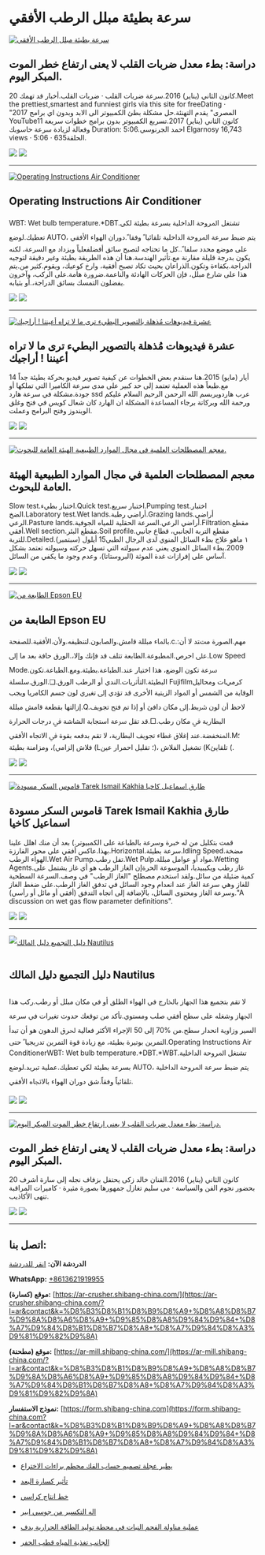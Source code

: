 # سرعة بطيئة مبلل الرطب الأفقي

<a href="https://swt.shibang-china.com/?l=ar&img&k=%D8%B3%D8%B1%D8%B9%D8%A9+%D8%A8%D8%B7%D9%8A%D8%A6%D8%A9+%D9%85%D8%A8%D9%84%D9%84+%D8%A7%D9%84%D8%B1%D8%B7%D8%A8+%D8%A7%D9%84%D8%A3%D9%81%D9%82%D9%8A" target="_blank">![سرعة بطيئة مبلل الرطب الأفقي](http://static.shibang-china.com/all-800x300/186.jpg)</a>

## دراسة: بطء معدل ضربات القلب لا يعنى ارتفاع خطر الموت المبكر اليوم.
20 كانون الثاني (يناير) 2016.سرعة ضربات القلب &middot; ضربات القلب.أخبار قد تهمك.Meet the prettiest,smartest and funniest girls via this site for freeDating &middot; &quot;المصرى&quot; يقدم التهنئة.حل مشكلة بطئ الكمبيوتر الى الابد وبدون اي برامج 2017 YouTube11 كانون الثاني (يناير) 2017.تسريع الكمبيوتر بدون برامج خطوات سريعة وفعالة لزيادة سرعة حاسوبك Duration: 5:06.احمد الجرنوسي Elgarnosy 16,743 views &middot; 5:06 &middot; الحلقة635.


<a href="https://whatsapp.shibangsoft.com/WhatsApp.php" target="_blank" title="WhatsApp">![](http://static.shibang-china.com/icon/whatsapp.png)</a> <a href="https://swt.shibang-china.com/?l=ar&icon&k=%D8%B3%D8%B1%D8%B9%D8%A9+%D8%A8%D8%B7%D9%8A%D8%A6%D8%A9+%D9%85%D8%A8%D9%84%D9%84+%D8%A7%D9%84%D8%B1%D8%B7%D8%A8+%D8%A7%D9%84%D8%A3%D9%81%D9%82%D9%8A" target="_blank">![](http://static.shibang-china.com/icon/chat-ar.png)</a>

---

<a href="https://swt.shibang-china.com/?l=ar&img&k=%D8%B3%D8%B1%D8%B9%D8%A9+%D8%A8%D8%B7%D9%8A%D8%A6%D8%A9+%D9%85%D8%A8%D9%84%D9%84+%D8%A7%D9%84%D8%B1%D8%B7%D8%A8+%D8%A7%D9%84%D8%A3%D9%81%D9%82%D9%8A" target="_blank">![Operating Instructions Air Conditioner](http://static.shibang-china.com/all-800x300/257.jpg)</a>

## Operating Instructions Air Conditioner
WBT: Wet bulb temperature.*DBT.ﺗﺸﺘﻐﻞ ﺍﳌﺮﻭﺣﺔ ﺍﻟﺪﺍﺧﻠﻴﺔ ﺑﺴﺮﻋﺔ ﺑﻄﻴﺌﺔ ﻟﻜﻲ ﺗﻌﻄﻴﻚ.ﻟﻮﺿﻊ AUTO، ﻳﺘﻢ ﺿﺒﻂ ﺳﺮﻋﺔ ﺍﳌﺮﻭﺣﺔ ﺍﻟﺪﺍﺧﻠﻴﺔ ﺗﻠﻘﺎﺋﻴﺎﹰ ﻭﻓﻘﺎﹰ.ﺩﻭﺭﺍﻥ ﺍﻟﻬﻮﺍﺀ ﺍﻷﻓﻘﻲ ﻋﻠﻰ ﻣﻮﺿﻊ ﻣﺤﺪﺩ ﺳﻠﻔﺎﹰ..كل ما تحتاجه لتصبح سائق أفضلفعلياً ويزداد مع السرعة، لكنه يكون بدرجة قليلة مقارنة مع.تأثير الهندسة.هنا أن هذه الطريقة بطيئة وغير دقيقة لتوجيه الدراجة.بكفاءة وتكون.الذراعان بحيث تكاد تصبح أفقية، وارخ كوعيك، ويقوم.كثير من.يتم هذا على شارع مبلل، فإن الحركات الهادئة والناعمة.ضرورة هامة.على الركب، وآخرون يفضلون التمسك بسائق الدراجة،.أو بثيابه.


<a href="https://whatsapp.shibangsoft.com/WhatsApp.php" target="_blank" title="WhatsApp">![](http://static.shibang-china.com/icon/whatsapp.png)</a> <a href="https://swt.shibang-china.com/?l=ar&icon&k=%D8%B3%D8%B1%D8%B9%D8%A9+%D8%A8%D8%B7%D9%8A%D8%A6%D8%A9+%D9%85%D8%A8%D9%84%D9%84+%D8%A7%D9%84%D8%B1%D8%B7%D8%A8+%D8%A7%D9%84%D8%A3%D9%81%D9%82%D9%8A" target="_blank">![](http://static.shibang-china.com/icon/chat-ar.png)</a>

---

<a href="https://swt.shibang-china.com/?l=ar&img&k=%D8%B3%D8%B1%D8%B9%D8%A9+%D8%A8%D8%B7%D9%8A%D8%A6%D8%A9+%D9%85%D8%A8%D9%84%D9%84+%D8%A7%D9%84%D8%B1%D8%B7%D8%A8+%D8%A7%D9%84%D8%A3%D9%81%D9%82%D9%8A" target="_blank">![عشرة فيديوهات مُذهلة بالتصوير البطيء ترى ما لا تراه أعيننا ! أراجيك](http://static.shibang-china.com/all-800x300/1022.jpg)</a>

## عشرة فيديوهات مُذهلة بالتصوير البطيء ترى ما لا تراه أعيننا ! أراجيك
14 أيار (مايو) 2015.هنا سنقدم بعض الخطوات عن كيفية تصوير فيديو بحركة بطيئة جداً مع.طبعاً هذه العملية تعتمد إلى حد كبير على مدى سرعة الكاميرا التي تملكها أو جودة.مشكلة في سرعة هارد ssd عرب هاردويربسم الله الرحمن الرحيم السلام عليكم ورحمة الله وبركاتة برجاء المساعدة المشكلة ان الهارد كان شعال كويس في فتح وغلق الويندوز وفتح البرامج وعملت.


<a href="https://whatsapp.shibangsoft.com/WhatsApp.php" target="_blank" title="WhatsApp">![](http://static.shibang-china.com/icon/whatsapp.png)</a> <a href="https://swt.shibang-china.com/?l=ar&icon&k=%D8%B3%D8%B1%D8%B9%D8%A9+%D8%A8%D8%B7%D9%8A%D8%A6%D8%A9+%D9%85%D8%A8%D9%84%D9%84+%D8%A7%D9%84%D8%B1%D8%B7%D8%A8+%D8%A7%D9%84%D8%A3%D9%81%D9%82%D9%8A" target="_blank">![](http://static.shibang-china.com/icon/chat-ar.png)</a>

---

<a href="https://swt.shibang-china.com/?l=ar&img&k=%D8%B3%D8%B1%D8%B9%D8%A9+%D8%A8%D8%B7%D9%8A%D8%A6%D8%A9+%D9%85%D8%A8%D9%84%D9%84+%D8%A7%D9%84%D8%B1%D8%B7%D8%A8+%D8%A7%D9%84%D8%A3%D9%81%D9%82%D9%8A" target="_blank">![معجم المصطلحات العلمية في مجال الموارد الطبيعية الهيئة العامة للبحوث.](http://static.shibang-china.com/all-800x300/754.jpg)</a>

## معجم المصطلحات العلمية في مجال الموارد الطبيعية الهيئة العامة للبحوث.
Slow test.اختبار بطيء.Quick test.اختبار سريع.Pumping test.اختبار الضخ.Laboratory test.Wet lands.أراضي رطبة.Grazing lands.أراضي الرعي.Pasture lands.أراضي الرعي.السرعة الحقلية للمياه الجوفية.Filtration.مقطع أفقي.Well section.مقطع البئر.Soil profile.مقطع التربة الجانبي، قطاع جانبي للتربة.Detailed.١ ماهو علاج بطء السائل المنوي لدى الرجال الطبي15 أيلول (سبتمبر) 2009.بطء السائل المنوي يعني عدم سيولته التي تسهل حركته وسيولته تعتمد بشكل آساس على إفرازات غدة الموثة (البروستاتا)، وعدم وجود ما يكفي من السائل.


<a href="https://whatsapp.shibangsoft.com/WhatsApp.php" target="_blank" title="WhatsApp">![](http://static.shibang-china.com/icon/whatsapp.png)</a> <a href="https://swt.shibang-china.com/?l=ar&icon&k=%D8%B3%D8%B1%D8%B9%D8%A9+%D8%A8%D8%B7%D9%8A%D8%A6%D8%A9+%D9%85%D8%A8%D9%84%D9%84+%D8%A7%D9%84%D8%B1%D8%B7%D8%A8+%D8%A7%D9%84%D8%A3%D9%81%D9%82%D9%8A" target="_blank">![](http://static.shibang-china.com/icon/chat-ar.png)</a>

---

<a href="https://swt.shibang-china.com/?l=ar&img&k=%D8%B3%D8%B1%D8%B9%D8%A9+%D8%A8%D8%B7%D9%8A%D8%A6%D8%A9+%D9%85%D8%A8%D9%84%D9%84+%D8%A7%D9%84%D8%B1%D8%B7%D8%A8+%D8%A7%D9%84%D8%A3%D9%81%D9%82%D9%8A" target="_blank">![اﻟﻄﺎﺑﻌﺔ ﻣﻦ Epson EU](http://static.shibang-china.com/all-800x300/221.jpg)</a>

## اﻟﻄﺎﺑﻌﺔ ﻣﻦ Epson EU
ﺑﺎﳌﺎء ﻣﺒﻠﻠﺔ ﻗامش.واﻟﺼﺎﺑﻮن.ﻟﺘﻨﻈﻴﻔﻪ.وﻷن.اﻷﻓﻘﻴﺔ.ﻟﻠﺼﻔﺤﺔ.c.:ﻣﻬﻢ.اﻟﺼﻮرة متﺘﺪ ﻻ أن ﻋﲆ اﺣﺮص.اﳌﻄﺒﻮﻋﺔ.اﻟﻄﺎﺑﻌﺔ ﺗﺘﻠﻒ ﻗﺪ ﻓﺈﻧﻚ وإﻻ،.اﻟﻮرق ﺣﺎﻓﺔ ﺑﻌﺪ ﻣﺎ إﱃ.Low Speed Mode.ﴎﻋﺔ ﺗﻜﻮن اﻟﻮﺿﻊ، ﻫﺬا اﺧﺘﻴﺎر ﻋﻨﺪ.اﻟﻄﺒﺎﻋﺔ.ﺑﻄﻴﺌﺔ.وﻣﻊ.اﻟﻄﺒﺎﻋﺔ.ﺗﻜﻮن اﻟﺒﻄﻴﺌﺔ.اﻟﺘﺄﺛريات.اﻟﻨﺪي أو اﻟﺮﻃﺐ اﻟﻮرق.❏.اﻟﻮرق.ﺳﻠﺴﻠﺔ Fujifilmﻛﺮميﺎت وﻣﺤﺎﻟﻴﻞ اﻟﻮﻗﺎﻳﺔ ﻣﻦ اﻟﺸﻤﺲ أو اﳌﻮاد اﻟﺰﻳﺘﻴﺔ اﻷﺧﺮى ﻗﺪ ﺗﺆدي إﱃ ﺗﻐﻴري ﻟﻮن ﺟﺴﻢ اﻟﻜﺎﻣريا وﻳﺠﺐ إزاﻟﺘﻬﺎ ﺑﻘﻄﻌﺔ ﻗامش ﻣﺒﻠﻠﺔ.Q.ﻻﺣﻆ أن ﻟﻮن ﴍﻳﻂ.إﱃ ﻣﻜﺎن داﻓﺊ أو إذا ﺗﻢ ﻓﺘﺢ ﺗﺠﻮﻳﻒ اﻟﺒﻄﺎرﻳﺔ ﰲ ﻣﻜﺎن رﻃﺐ.□.ﻗﺪ ﺗﻘﻞ ﴎﻋﺔ اﺳﺘﺠﺎﺑﺔ اﻟﺸﺎﺷﺔ ﰲ درﺟﺎت اﻟﺤﺮارة اﳌﻨﺨﻔﻀﺔ.ﻋﻨﺪ إﻏﻼق ﻏﻄﺎء ﺗﺠﻮﻳﻒ اﻟﺒﻄﺎرﻳﺔ، ﻻ ﺗﻘﻢ ﺑﺪﻓﻌﻪ ﺑﻘﻮة ﰲ اﻻﺗﺠﺎه اﻷﻓﻘﻲ.M؛ ﻓﻼش إﻟﺰاﻣﻲ)، وﻣﺰاﻣﻨﺔ ﺑﻄﻴﺌﺔ (L؛ ﺗﻘﻠﻴﻞ ﺍﺣﻤﺮﺍﺭ ﻋﻴﻦ)، ﺗﺸﻐﻴﻞ اﻟﻔﻼش (Kﺗﻠﻘﺎيئ (.


<a href="https://whatsapp.shibangsoft.com/WhatsApp.php" target="_blank" title="WhatsApp">![](http://static.shibang-china.com/icon/whatsapp.png)</a> <a href="https://swt.shibang-china.com/?l=ar&icon&k=%D8%B3%D8%B1%D8%B9%D8%A9+%D8%A8%D8%B7%D9%8A%D8%A6%D8%A9+%D9%85%D8%A8%D9%84%D9%84+%D8%A7%D9%84%D8%B1%D8%B7%D8%A8+%D8%A7%D9%84%D8%A3%D9%81%D9%82%D9%8A" target="_blank">![](http://static.shibang-china.com/icon/chat-ar.png)</a>

---

<a href="https://swt.shibang-china.com/?l=ar&img&k=%D8%B3%D8%B1%D8%B9%D8%A9+%D8%A8%D8%B7%D9%8A%D8%A6%D8%A9+%D9%85%D8%A8%D9%84%D9%84+%D8%A7%D9%84%D8%B1%D8%B7%D8%A8+%D8%A7%D9%84%D8%A3%D9%81%D9%82%D9%8A" target="_blank">![قاموس السكر مسودة Tarek Ismail Kakhia طارق اسماعيل كاخيا](http://static.shibang-china.com/all-800x300/1190.jpg)</a>

## قاموس السكر مسودة Tarek Ismail Kakhia طارق اسماعيل كاخيا
قمت بتكليل من له خبرة وسرعة بالطباعة على الكمبيوتر.) بعد أن منك اهلل علينا بهذا.عاكس أفقي على محور الفارزة.Horizontal.سرعة بطيئة.Idling Speed.مضخة الهواء الرطب.Wet Air Pump.تفل رطب.Wet Pulp.مواد أو عوامل مبللة.Wetting Agents.غاز رطب ويكيبيديا، الموسوعة الحرةإن الغاز الرطب هو أي غاز يشتمل على كمية ضئيلة من سائل.ولقد استخدم مصطلح &quot;الغاز الرطب&quot; في وصف.السرعة السطحية للغاز وهي سرعة الغاز عند انعدام وجود السائل في تدفق الغاز الرطب.على ضغط الغاز وسرعة الغاز ومحتوى السائل، بالإضافة إلى اتجاه التدفق (أفقي أو مائل أو رأسي).&quot;A discussion on wet gas flow parameter definitions&quot;.


<a href="https://whatsapp.shibangsoft.com/WhatsApp.php" target="_blank" title="WhatsApp">![](http://static.shibang-china.com/icon/whatsapp.png)</a> <a href="https://swt.shibang-china.com/?l=ar&icon&k=%D8%B3%D8%B1%D8%B9%D8%A9+%D8%A8%D8%B7%D9%8A%D8%A6%D8%A9+%D9%85%D8%A8%D9%84%D9%84+%D8%A7%D9%84%D8%B1%D8%B7%D8%A8+%D8%A7%D9%84%D8%A3%D9%81%D9%82%D9%8A" target="_blank">![](http://static.shibang-china.com/icon/chat-ar.png)</a>

---

<a href="https://swt.shibang-china.com/?l=ar&img&k=%D8%B3%D8%B1%D8%B9%D8%A9+%D8%A8%D8%B7%D9%8A%D8%A6%D8%A9+%D9%85%D8%A8%D9%84%D9%84+%D8%A7%D9%84%D8%B1%D8%B7%D8%A8+%D8%A7%D9%84%D8%A3%D9%81%D9%82%D9%8A" target="_blank">![ﺩﻟﻴﻞ ﺍﻟﺘﺠﻤﻴﻊ ﺩﻟﻴﻞ ﺍﳌﺎﻟﻚ Nautilus](http://static.shibang-china.com/all-800x300/255.jpg)</a>

## ﺩﻟﻴﻞ ﺍﻟﺘﺠﻤﻴﻊ ﺩﻟﻴﻞ ﺍﳌﺎﻟﻚ Nautilus
ﻻ ﺗﻘﻢ ﺑﺘﺠﻤﻴﻊ ﻫﺬﺍ ﺍﳉﻬﺎﺯ ﺑﺎﳋﺎﺭﺝ ﻓﻲ ﺍﻟﻬﻮﺍﺀ ﺍﻟﻄﻠﻖ ﺃﻭ ﻓﻲ ﻣﻜﺎﻥ ﻣﺒﻠﻞ ﺃﻭ ﺭﻃﺐ.ﺭﻛﺐ ﻫﺬﺍ ﺍﳉﻬﺎﺯ ﻭﺷﻐﻠﻪ ﻋﻠﻰ ﺳﻄﺢ ﺃﻓﻘﻲ ﺻﻠﺐ ﻭﻣﺴﺘﻮﻱ.ﺗﺄﻛﺪ ﻣﻦ ﺗﻮﻗﻌﻚ ﺣﺪﻭﺙ ﺗﻐﻴﺮﺍﺕ ﻓﻲ ﺳﺮﻋﺔ ﺍﻟﺴﻴﺮ ﻭﺯﺍﻭﻳﺔ ﺍﻧﺤﺪﺍﺭ ﺳﻄﺢ.ﻣﻦ %70 ﺇﻟﻰ 50 ﺍﻹﺟﺮﺍﺀ ﺍﻷﻛﺜﺮ ﻓﻌﺎﻟﻴﺔ ﳊﺮﻕ ﺍﻟﺪﻫﻮﻥ ﻫﻮ ﺃﻥ ﺗﺒﺪﺃ ﺍﻟﺘﻤﺮﻳﻦ ﺑﻮﺗﻴﺮﺓ ﺑﻄﻴﺌﺔ، ﻣﻊ ﺯﻳﺎﺩﺓ ﻗﻮﺓ ﺍﻟﺘﻤﺮﻳﻦ ﺗﺪﺭﻳﺠﻴﺎﹰ ﺣﺘﻰ.Operating Instructions Air ConditionerWBT: Wet bulb temperature.*DBT.*WBT.ﺗﺸﺘﻐﻞ اﳌﺮوﺣﺔ اﻟﺪاﺧﻠﻴﺔ ﺑﺴﺮﻋﺔ ﺑﻄﻴﺌﺔ ﻟﻜﻲ ﺗﻌﻄﻴﻚ.ﻋﻤﻠﻴﺔ ﺗﺒﺮﻳﺪ.ﻟﻮﺿﻊ AUTO، ﻳﺘﻢ ﺿﺒﻂ ﺳﺮﻋﺔ اﳌﺮوﺣﺔ اﻟﺪاﺧﻠﻴﺔ ﺗﻠﻘﺎﺋﻴﺎً وﻓﻘﺎً.ﺷﻖ دوران اﻟﻬﻮاء ﺑﺎﻻﲡﺎه اﻷﻓﻘﻲ.


<a href="https://whatsapp.shibangsoft.com/WhatsApp.php" target="_blank" title="WhatsApp">![](http://static.shibang-china.com/icon/whatsapp.png)</a> <a href="https://swt.shibang-china.com/?l=ar&icon&k=%D8%B3%D8%B1%D8%B9%D8%A9+%D8%A8%D8%B7%D9%8A%D8%A6%D8%A9+%D9%85%D8%A8%D9%84%D9%84+%D8%A7%D9%84%D8%B1%D8%B7%D8%A8+%D8%A7%D9%84%D8%A3%D9%81%D9%82%D9%8A" target="_blank">![](http://static.shibang-china.com/icon/chat-ar.png)</a>

---

<a href="https://swt.shibang-china.com/?l=ar&img&k=%D8%B3%D8%B1%D8%B9%D8%A9+%D8%A8%D8%B7%D9%8A%D8%A6%D8%A9+%D9%85%D8%A8%D9%84%D9%84+%D8%A7%D9%84%D8%B1%D8%B7%D8%A8+%D8%A7%D9%84%D8%A3%D9%81%D9%82%D9%8A" target="_blank">![دراسة: بطء معدل ضربات القلب لا يعنى ارتفاع خطر الموت المبكر اليوم.](http://static.shibang-china.com/all-800x300/1201.jpg)</a>

## دراسة: بطء معدل ضربات القلب لا يعنى ارتفاع خطر الموت المبكر اليوم.
20 كانون الثاني (يناير) 2016.الفنان خالد زكى يحتفل بزفاف نجله إلى سارة أشرف بحضور نجوم الفن والسياسة &middot; مى سليم تغازل جمهورها بصورة مثيرة &middot; كاميرات المراقبة تنهى الأكاذيب.

<a href="https://whatsapp.shibangsoft.com/WhatsApp.php" target="_blank" title="WhatsApp">![](http://static.shibang-china.com/icon/whatsapp.png)</a> <a href="https://swt.shibang-china.com/?l=ar&icon&k=%D8%B3%D8%B1%D8%B9%D8%A9+%D8%A8%D8%B7%D9%8A%D8%A6%D8%A9+%D9%85%D8%A8%D9%84%D9%84+%D8%A7%D9%84%D8%B1%D8%B7%D8%A8+%D8%A7%D9%84%D8%A3%D9%81%D9%82%D9%8A" target="_blank">![](http://static.shibang-china.com/icon/chat-ar.png)</a>

---
## اتصل بنا:

**الدردشة الآن:** [انقر للدردشة](https://swt.shibang-china.com?l=ar&contact&k=%D8%B3%D8%B1%D8%B9%D8%A9+%D8%A8%D8%B7%D9%8A%D8%A6%D8%A9+%D9%85%D8%A8%D9%84%D9%84+%D8%A7%D9%84%D8%B1%D8%B7%D8%A8+%D8%A7%D9%84%D8%A3%D9%81%D9%82%D9%8A)

**WhatsApp:**  [+8613621919955](https://whatsapp.shibangsoft.com/WhatsApp.php)

**موقع (كسارة):** [https://ar-crusher.shibang-china.com/](https://ar-crusher.shibang-china.com/?l=ar&contact&k=%D8%B3%D8%B1%D8%B9%D8%A9+%D8%A8%D8%B7%D9%8A%D8%A6%D8%A9+%D9%85%D8%A8%D9%84%D9%84+%D8%A7%D9%84%D8%B1%D8%B7%D8%A8+%D8%A7%D9%84%D8%A3%D9%81%D9%82%D9%8A)

**موقع (مطحنة):** [https://ar-mill.shibang-china.com/](https://ar-mill.shibang-china.com/?l=ar&contact&k=%D8%B3%D8%B1%D8%B9%D8%A9+%D8%A8%D8%B7%D9%8A%D8%A6%D8%A9+%D9%85%D8%A8%D9%84%D9%84+%D8%A7%D9%84%D8%B1%D8%B7%D8%A8+%D8%A7%D9%84%D8%A3%D9%81%D9%82%D9%8A)

**نموذج الاستفسار:** [https://form.shibang-china.com](https://form.shibang-china.com?l=ar&contact&k=%D8%B3%D8%B1%D8%B9%D8%A9+%D8%A8%D8%B7%D9%8A%D8%A6%D8%A9+%D9%85%D8%A8%D9%84%D9%84+%D8%A7%D9%84%D8%B1%D8%B7%D8%A8+%D8%A7%D9%84%D8%A3%D9%81%D9%82%D9%8A)

* [يطير عجلة تصميم حساب الفك محطم براءات الاختراع](../34/%D9%8A%D8%B7%D9%8A%D8%B1%20%D8%B9%D8%AC%D9%84%D8%A9%20%D8%AA%D8%B5%D9%85%D9%8A%D9%85%20%D8%AD%D8%B3%D8%A7%D8%A8%20%D8%A7%D9%84%D9%81%D9%83%20%D9%85%D8%AD%D8%B7%D9%85%20%D8%A8%D8%B1%D8%A7%D8%A1%D8%A7%D8%AA%20%D8%A7%D9%84%D8%A7%D8%AE%D8%AA%D8%B1%D8%A7%D8%B9.md)

* [تأثير كسارة البعد](../35/%D8%AA%D8%A3%D8%AB%D9%8A%D8%B1%20%D9%83%D8%B3%D8%A7%D8%B1%D8%A9%20%D8%A7%D9%84%D8%A8%D8%B9%D8%AF.md)

* [خط انتاج كراسي](../34/%D8%AE%D8%B7%20%D8%A7%D9%86%D8%AA%D8%A7%D8%AC%20%D9%83%D8%B1%D8%A7%D8%B3%D9%8A.md)

* [اله التكسير من جوسي ابير](../32/%D8%A7%D9%84%D9%87%20%D8%A7%D9%84%D8%AA%D9%83%D8%B3%D9%8A%D8%B1%20%D9%85%D9%86%20%D8%AC%D9%88%D8%B3%D9%8A%20%D8%A7%D8%A8%D9%8A%D8%B1.md)

* [عملية مناولة الفحم النبات في محطة توليد الطاقة الحرارية بدف](../33/%D8%B9%D9%85%D9%84%D9%8A%D8%A9%20%D9%85%D9%86%D8%A7%D9%88%D9%84%D8%A9%20%D8%A7%D9%84%D9%81%D8%AD%D9%85%20%D8%A7%D9%84%D9%86%D8%A8%D8%A7%D8%AA%20%D9%81%D9%8A%20%D9%85%D8%AD%D8%B7%D8%A9%20%D8%AA%D9%88%D9%84%D9%8A%D8%AF%20%D8%A7%D9%84%D8%B7%D8%A7%D9%82%D8%A9%20%D8%A7%D9%84%D8%AD%D8%B1%D8%A7%D8%B1%D9%8A%D8%A9%20%D8%A8%D8%AF%D9%81.md)

* [الجانب تغذية المياه قطب الحفر](../32/%D8%A7%D9%84%D8%AC%D8%A7%D9%86%D8%A8%20%D8%AA%D8%BA%D8%B0%D9%8A%D8%A9%20%D8%A7%D9%84%D9%85%D9%8A%D8%A7%D9%87%20%D9%82%D8%B7%D8%A8%20%D8%A7%D9%84%D8%AD%D9%81%D8%B1.md)